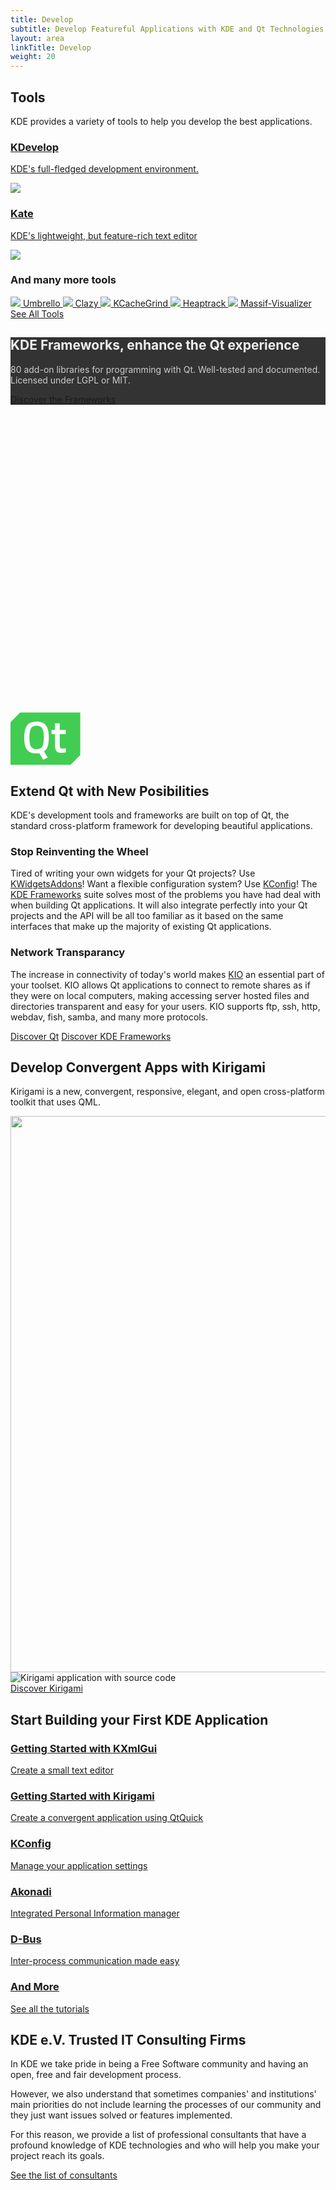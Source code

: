 ```yaml
---
title: Develop
subtitle: Develop Featureful Applications with KDE and Qt Technologies
layout: area
linkTitle: Develop
weight: 20
---
```


<section class="pt-2">
  <div class="container text-center">
    <h2>Tools</h2> 
    <p>KDE provides a variety of tools to help you develop the best applications.</p>
    <div class="tools">
      <a class="tool tool-one" href="https://kdevelop.org">
        <div>
          <h3>KDevelop</h3>
          <p>KDE's full-fledged development environment.</p>
        </div>
        <div>
          <img class="img-fluid" src="https://kde.org/applications/icons/org.kde.kdevelop.svg">
        </div>
      </a>
      <a class="tool tool-one" href="https://kate-editor.org">
        <div>
          <h3>Kate</h3>
          <p>KDE's lightweight, but feature-rich text editor</p>
        </div>
        <div>
          <img class="img-fluid" src="https://kde.org/applications/icons/org.kde.kate.svg">
        </div>
      </a>
    </div>
    <div class="tool tool-multiple flex-column  mt-5">
      <h3 class="mt-1">And many more tools</h3>
      <div class="more-apps">
        <a href="https://umbrello.kde.org">
          <img src="https://kde.org/applications/icons/org.kde.umbrello.svg" />
          Umbrello
        </a>
        <a href="https://kde.org/applications/development/org.kde.clazy">
          <img src="https://kde.org/applications/icons/org.kde.clazy.svg" />
          Clazy
        </a>
        <a href="https://kde.org/applications/development/org.kde.kcachegrind">
          <img src="https://kde.org/applications/icons/org.kde.kcachegrind.svg" />
          KCacheGrind
        </a>
        <a href="https://kde.org/applications/development/org.kde.heaptrack">
          <img src="https://kde.org/applications/icons/org.kde.heaptrack.svg" />
          Heaptrack
        </a>
        <a href="https://kde.org/applications/development/org.kde.massif-visualizer">
          <img src="https://kde.org/applications/icons/org.kde.massif-visualizer.svg" />
          Massif-Visualizer
        </a>
      </div>
      <a href="/applications/development" class="learn-more mt-3">See All Tools</a>
    </div>
  </div>
</section>

<section id="develop-hero" class="p-4 d-flex align-items-center" style="height: 600px">
  <div class="container text-center p-5" style="background-color: #333">
    <h2 style="color: #EEE;">KDE Frameworks, enhance the Qt experience</h2>
    <p class="my-0 mx-auto p-2" style="color: #CCC; max-width: 500px;">80 add-on libraries for programming with Qt. Well-tested and documented. Licensed under LGPL or MIT.</p>
    <a class="learn-more h5" href="/products/frameworks/">Discover the Frameworks</a>
  </div>
</section>

<section class="container">
  <div class="row justify-content-center">
    <div class="col-12 col-md-10 col-lg-8">
      <svg class="mx-auto d-block" width="112px" height="84px" viewBox="0 0 56 42" version="1.1" xmlns="http://www.w3.org/2000/svg" xmlns:xlink="http://www.w3.org/1999/xlink">
        <defs>
          <polygon id="path-1" points="55.8857143 41.9998839 55.8857143 0.174270968 3.80952383e-05 0.174270968 3.80952383e-05 41.9998839 55.8857143 41.9998839"></polygon>
        </defs>
        <g id="Symbols" stroke="none" stroke-width="1" fill="none" fill-rule="evenodd">
          <g id=".A/Component/.c-navigation" transform="translate(0.000000, -67.000000)">
            <g id="Nav">
              <g id="Logo" transform="translate(0.000000, 67.000000)">
                <g id="Page-1">
                  <path d="M20.9078947,10.7234043 C18.7032164,10.7234043 17.1827485,11.4716796 16.3464912,12.9879217 C15.5292398,14.5041638 15.1111111,16.9065214 15.1111111,20.2343774 C15.1111111,23.542542 15.5102339,25.9252082 16.3084795,27.342993 C17.1067251,28.7607778 18.6461988,29.4893617 20.9078947,29.4893617 C23.1695906,29.4893617 24.6900585,28.7804693 25.4883041,27.3823759 C26.2675439,25.9842826 26.6666667,23.6016164 26.6666667,20.2737604 C26.6666667,16.9262129 26.2675439,14.5041638 25.4502924,12.9879217 C24.6330409,11.4716796 23.1125731,10.7234043 20.9078947,10.7234043" id="Fill-1" fill="#41CD52"></path>
                  <g id="Group-5">
                    <mask id="mask-2" fill="white">
                      <use xlink:href="#path-1"></use>
                    </mask>
                    <g id="Clip-4"></g>
                    <path d="M40.8000381,32.4774968 C38.8000381,32.4774968 37.4286095,32.0129806 36.6855619,31.0839484 C35.9428952,30.1549161 35.5619429,28.3934323 35.5619429,25.8000774 L35.5619429,17.4387871 L32.857181,17.4387871 L32.857181,14.1097548 L35.5619429,14.1097548 L35.5619429,8.88394839 L39.3905143,8.88394839 L39.3905143,14.1097548 L44.2667048,14.1097548 L44.2667048,17.4579484 L39.3905143,17.4579484 L39.3905143,25.374271 C39.3905143,26.8450452 39.5048,27.8127871 39.7143238,28.2774968 C39.9236571,28.7613677 40.4762286,28.9936258 41.3333714,28.9936258 L44.2286095,28.8773032 L44.3998476,32.0129806 C42.8381333,32.3224645 41.6379429,32.4774968 40.8000381,32.4774968 L40.8000381,32.4774968 Z M29.7714667,36.2321419 L26.1333714,37.9549161 L22.9905143,32.7095613 C22.5333714,32.8450452 21.8286095,32.9226581 20.8381333,32.9226581 C17.1619429,32.9226581 14.5905143,31.9162065 13.1428952,29.9031097 C11.6952762,27.8904 10.9714667,24.6968516 10.9714667,20.3611742 C10.9714667,16.0063355 11.7143238,12.774271 13.1809905,10.6645935 C14.6476571,8.55472258 17.2000381,7.49020645 20.8381333,7.49020645 C24.4762286,7.49020645 27.0286095,8.53556129 28.4762286,10.6452387 C29.9428952,12.7355613 30.6667048,15.9678194 30.6667048,20.3420129 C30.6667048,23.2256903 30.3619429,25.548271 29.7714667,27.3097548 C29.1617524,29.0904 28.1905143,30.4452387 26.8190857,31.374271 L29.7714667,36.2321419 Z M50.5143238,0.174270968 L48.5714667,0.174270968 L7.75241905,0.174270968 L3.80952383e-05,8.05169032 L3.80952383e-05,34.3934323 L3.80952383e-05,36.5420129 L3.80952383e-05,41.9998839 L5.37146667,41.9998839 L7.31432381,41.9998839 L48.1333714,41.9998839 L55.8857524,34.1226581 L55.8857524,7.78052903 L55.8857524,5.63233548 L55.8857524,0.174270968 L50.5143238,0.174270968 Z" id="Fill-3" fill="#41CD52" mask="url(#mask-2)"></path>
                  </g>
                </g>
              </g>
            </g>
          </g>
        </g>
      </svg>
      <h2 class="text-center">Extend Qt with New Posibilities</h2>
      <p>
        KDE's development tools and frameworks are built on top of Qt, the standard
        cross-platform framework for developing beautiful applications.
      </p>
      <h3>Stop Reinventing the Wheel</h3>
      <p>
        Tired of writing your own widgets for your Qt projects? Use
        <a href="https://api.kde.org/frameworks/kwidgetsaddons/html/">KWidgetsAddons</a>! Want a flexible configuration system?
        Use <a href="https://api.kde.org/frameworks/kconfig/html/">KConfig</a>! The <a href="/products/frameworks/">KDE Frameworks</a>
        suite solves most of the problems you have had deal with when building Qt applications. It will also integrate perfectly into
        your Qt projects and the API will be all too familiar as it based on the same interfaces that make up the majority of existing
        Qt applications.
      </p>
      <h3>Network Transparancy</h3>
      <p>
        The increase in connectivity of today's world makes <a href="https://api.kde.org/frameworks/kio/html/">KIO</a> an essential
        part of your toolset. KIO allows Qt applications to connect to remote shares as if they were on local computers, making
        accessing server hosted files and directories transparent and easy for your users. KIO supports ftp, ssh, http, webdav,
        fish, samba, and many more protocols.
      </p>
      <div class="d-flex justify-content-center mt-5">
        <a href="https://www.qt.io/" class="learn-more ml-2 mr-2 h4">Discover Qt</a>
        <a href="/products/frameworks/" class="ml-2 mr-2 h4 learn-more">Discover KDE Frameworks</a>
      </div>
    </div>
  </div>
</section>

<section id="kirigami">
  <div class="text-center pl-5 pr-5 img-fluid container">
    <h2>Develop Convergent Apps with Kirigami</h2>
    <p class="mb-5">Kirigami is a new, convergent, responsive, elegant, and open cross-platform toolkit that uses QML.</p>
    <div class="laptop-with-overlay text-center position-relative w-100 w-md-75" style="left: 0">
      <img class="laptop img-fluid mb-3" src="https://kde.org/content/plasma-desktop/laptop.png" alt="" width="1600" height="890" >
      <div class="laptop-overlay">
        <img class="img-fluid mb-3" src="/develop/kirigami_code_view.png" alt="Kirigami application with source code" />
      </div>
    </div>
    <a class="learn-more h4" href="/frameworks/kirigami/">Discover Kirigami</a>
  </div>
</section>


<section class="container">
  <div class="text-center">
    <h2>Start Building your First KDE Application</h2>
    <p></p>
  </div>
  <div class="row ">
    <div class="col-12 col-sm-6 p-3 d-flex">
      <a href="/docs/getting-started" class="shadow p-4 w-100">
        <h3>Getting Started with KXmlGui</h3>
        <p>Create a small text editor</p>
      </a>
    </div>
    <div class="col-12 col-sm-6 p-3 d-flex">
      <a href="/docs/kirigami" class="shadow p-4 w-100">
        <h3>Getting Started with Kirigami</h3>
        <p>Create a convergent application using QtQuick</p>
      </a>
    </div>
    <div class="col-12 col-sm-3 p-3 d-flex">
      <a href="/docs/configuration/" class="shadow p-3 w-100">
        <h3>KConfig</h3>
        <p>Manage your application settings</p>
      </a>
    </div>
    <div class="col-12 col-sm-3 p-3 d-flex">
      <a href="/docs/akonadi/" class="shadow p-3 w-100">
        <h3>Akonadi</h3>
        <p>Integrated Personal Information manager</p>
      </a>
    </div>
    <div class="col-12 col-sm-3 p-3 d-flex">
      <a href="/docs/d-bus" class="shadow p-3 w-100">
        <h3>D-Bus</h3>
        <p>Inter-process communication made easy</p>
      </a>
    </div>
    <div class="col-12 col-sm-3 p-3 d-flex">
      <a href="/docs" class="shadow p-3 w-100">
        <h3>And More</h3>
        <p>See all the tutorials</p>
      </a>
    </div>
  </div>
</section>

<section class="container py-2">
  <div class="row justify-content-center">
    <div class="col-12 col-md-10 col-lg-8">
      <h2>KDE e.V. Trusted IT Consulting Firms</h2>
      <p>In KDE we take pride in being a Free Software community and having an open, free and fair development process.</p>
      <p>
        However, we also understand that sometimes companies' and institutions' main priorities do not include learning the
        processes of our community and they just want issues solved or features implemented.
      </p>
      <p>
        For this reason, we provide a list of professional consultants that have a profound knowledge of KDE technologies and
        who will help you make your project reach its goals.
      </p>
      <p class="text-center mt-5"><a class="learn-more" href="https://ev.kde.org/consultants/">See the list of consultants</a></p>
    </div>
  </div>
</section>
